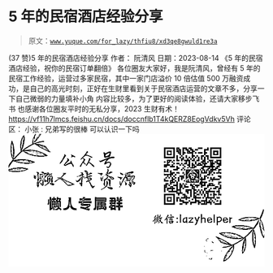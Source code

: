 # 5 年的民宿酒店经验分享

> 原文：[`www.yuque.com/for_lazy/thfiu8/xd3qe8gwuld1re3a`](https://www.yuque.com/for_lazy/thfiu8/xd3qe8gwuld1re3a)

<ne-h2 id="80a18b73" data-lake-id="80a18b73"><ne-heading-ext><ne-heading-anchor></ne-heading-anchor><ne-heading-fold></ne-heading-fold></ne-heading-ext><ne-heading-content><ne-text id="ub77518b8">(37 赞)5 年的民宿酒店经验分享</ne-text></ne-heading-content></ne-h2> <ne-p id="u4dde3111" data-lake-id="u4dde3111"><ne-text id="u1f9ee232">作者： 阮清风</ne-text></ne-p> <ne-p id="u59f0513c" data-lake-id="u59f0513c"><ne-text id="ud96f33be">日期：2023-08-14</ne-text></ne-p> <ne-p id="u5520d042" data-lake-id="u5520d042"><ne-text id="ue220fd54">《5 年的民宿酒店经验，祝你的民宿订单翻倍》</ne-text></ne-p> <ne-p id="u1470f578" data-lake-id="u1470f578"><ne-text id="ue8616319">各位圈友大家好，我是阮清风，曾经有 5 年的民宿工作经验，运营过多家民宿，其中一家门店溢价 10 倍估值 500 万融资成功，是自己的高光时刻，正好在生财里看到关于民宿酒店运营的文章不多，分享一下自己微弱的力量填补小角</ne-text></ne-p> <ne-p id="u2dd49322" data-lake-id="u2dd49322"><ne-text id="ub19146f0">内容比较多，为了更好的阅读体验，还请大家移步飞书</ne-text></ne-p> <ne-p id="u68f5d808" data-lake-id="u68f5d808"><ne-text id="ud445e0cf">也感谢各位圈友平时的无私分享，2023 生财有术！</ne-text>[<ne-text id="ufe8aca9d">https://vf11h7lmcs.feishu.cn/docs/doccnflb1T4kQERZ8EogVdkv5Vh</ne-text>](https://vf11h7lmcs.feishu.cn/docs/doccnflb1T4kQERZ8EogVdkv5Vh)</ne-p> <ne-hole id="u2ded13f6" data-lake-id="u2ded13f6"><ne-card data-card-name="hr" data-card-type="block" id="BXjUy" data-event-boundary="card"><ne-p id="u39f174f8" data-lake-id="u39f174f8"><ne-text id="u4d886344">评论区：</ne-text></ne-p> <ne-p id="uab32e7d2" data-lake-id="uab32e7d2"><ne-text id="u241e6082">小张 : 兄弟写的很棒 可以认识一下吗</ne-text></ne-p> <ne-p id="u8dab7f2d" data-lake-id="u8dab7f2d"><ne-card data-card-name="image" data-card-type="inline" id="rPbpV" data-event-boundary="card">![](img/894d30a529e7c37bcd3392323c99941c.png)  <ne-hole id="u3e8a35f7" data-lake-id="u3e8a35f7"><ne-card data-card-name="hr" data-card-type="block" id="nluK1" data-event-boundary="card"></ne-card></ne-hole></ne-card></ne-p></ne-card></ne-hole>